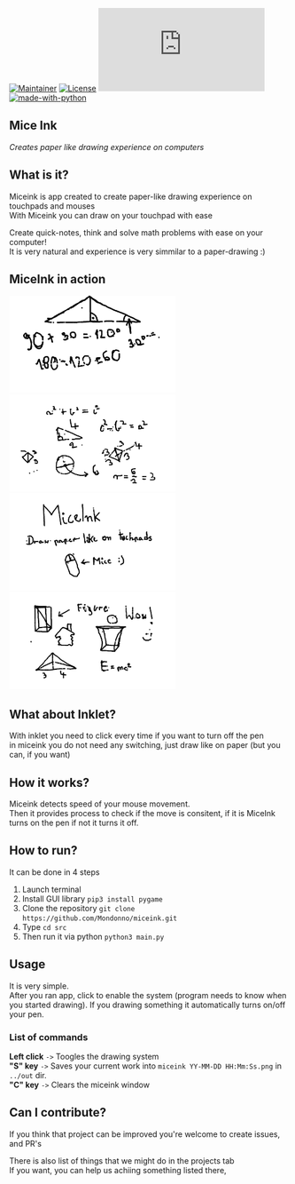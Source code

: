 <!-- to check -->

[![Maintainer](https://img.shields.io/badge/maintainer-Mondonno-blue)](https://github.com/Mondonno)
[![License](https://img.shields.io/github/license/Mondonno/miceInk.svg)](https://github.com/Mondonno/miceInk/blob/main/LICENSE)
[![Latest release](https://badgen.net/github/release/Naereen/Strapdown.js)](https://github.com/Mondonno/miceInk/releases)
[![made-with-python](https://img.shields.io/badge/Made%20with-Python-1f425f.svg)](https://www.python.org/)


## Mice Ink
*Creates paper like drawing experience on computers*

## What is it?
Miceink is app created to create paper-like drawing experience on touchpads and mouses<br>
With Miceink you can draw on your touchpad with ease<br>

Create quick-notes, think and solve math problems with ease on your computer!<br>
It is very natural and experience is very simmilar to a paper-drawing :)

## MiceInk in action 
<p algin="center">
    <img src="./examples/figures.png" width="300" height="175">
    <img src="./examples/equantions.png" width="300" height="175">
    <img src="./examples/miceink_is_cool.png" width="300" height="175">
    <img src="./examples/cool_things.png" width="300" height="175">
</p>


## What about Inklet?
With inklet you need to click every time if you want to turn off the pen<br>
in miceink you do not need any switching, just draw like on paper (but you can, if you want)

## How it works?

Miceink detects speed of your mouse movement.<br>
Then it provides process to check if the move is consitent, if it is MiceInk turns on the pen if not it turns it off.

## How to run?

It can be done in 4 steps

1. Launch terminal
2. Install GUI library `pip3 install pygame`
3. Clone the repository `git clone https://github.com/Mondonno/miceink.git`
4. Type `cd src`
5. Then run it via python `python3 main.py`

## Usage

It is very simple.<br>
After you ran app, click to enable the system (program needs to know when you started drawing).
If you drawing something it automatically turns on/off your pen.

### List of commands

**Left click** `->` Toogles the drawing system<br>
**"S" key** `->` Saves your current work into `miceink YY-MM-DD HH:Mm:Ss.png` in `../out` dir.<br>
**"C" key** `->` Clears the miceink window

## Can I contribute?

If you think that project can be improved you're welcome to create issues, and PR's

There is also list of things that we might do in the projects tab<br>
If you want, you can help us achiing something listed there,